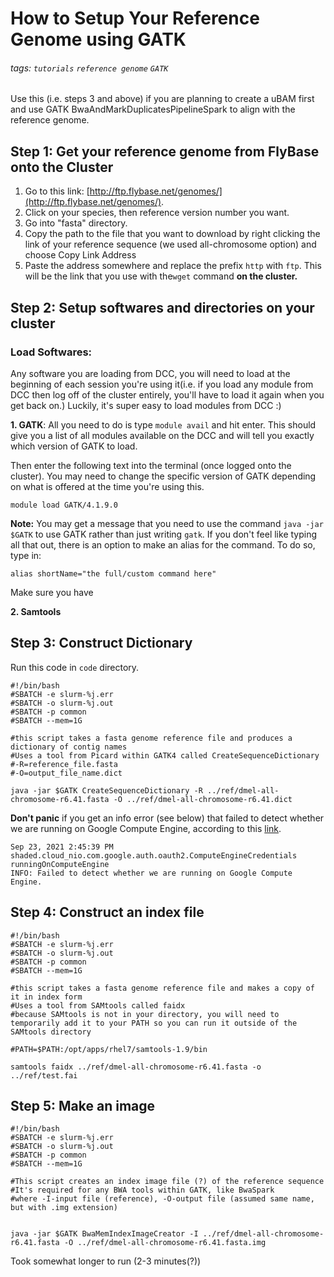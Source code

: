 # How to Setup Your Reference Genome using GATK
###### tags: `tutorials` `reference genome` `GATK`

Use this (i.e. steps 3 and above) if you are planning to create a uBAM first and use GATK BwaAndMarkDuplicatesPipelineSpark to align with the reference genome.

## Step 1: Get your reference genome from FlyBase onto the Cluster
1. Go to this link: [http://ftp.flybase.net/genomes/](http://ftp.flybase.net/genomes/).
2. Click on your species, then reference version number you want.
3. Go into "fasta" directory.
4. Copy the path to the file that you want to download by right clicking the link of your reference sequence (we used all-chromosome option) and choose Copy Link Address
5. Paste the address somewhere and replace the prefix `http` with `ftp`. This will be the link that you use with the`wget` command **on the cluster.**

## Step 2: Setup softwares and directories on your cluster

### Load Softwares: 

Any software you are loading from DCC, you will need to load at the beginning of each session you're using it(i.e. if you load any module from DCC then log off of the cluster entirely, you'll have to load it again when you get back on.) Luckily, it's super easy to load modules from DCC :) 

**1. GATK**: All you need to do is type ```module avail``` and hit enter. This should give you a list of all modules available on the DCC and will tell you exactly which version of GATK to load. 

Then enter the following text into the terminal (once logged onto the cluster). You may need to change the specific version of GATK depending on what is offered at the time you're using this.

```
module load GATK/4.1.9.0
```
**Note:** You may get a message that you need to use the command `java -jar $GATK` to use GATK rather than just writing `gatk`. If you don't feel like typing all that out, there is an option to make an alias for the command. To do so, type in:

```
alias shortName="the full/custom command here"
```
Make sure you have 



**2. Samtools**

## Step 3: Construct Dictionary


Run this code in `code` directory. 
```
#!/bin/bash
#SBATCH -e slurm-%j.err
#SBATCH -o slurm-%j.out
#SBATCH -p common
#SBATCH --mem=1G

#this script takes a fasta genome reference file and produces a dictionary of contig names
#Uses a tool from Picard within GATK4 called CreateSequenceDictionary
#-R=reference_file.fasta
#-O=output_file_name.dict

java -jar $GATK CreateSequenceDictionary -R ../ref/dmel-all-chromosome-r6.41.fasta -O ../ref/dmel-all-chromosome-r6.41.dict
```


**Don't panic** if you get an info error (see below) that failed to detect whether we are running on Google Compute Engine, according to this [link](https://github.com/broadinstitute/gatk/issues/6875).
```
Sep 23, 2021 2:45:39 PM shaded.cloud_nio.com.google.auth.oauth2.ComputeEngineCredentials runningOnComputeEngine
INFO: Failed to detect whether we are running on Google Compute Engine.
```

## Step 4: Construct an index file

```
#!/bin/bash
#SBATCH -e slurm-%j.err
#SBATCH -o slurm-%j.out
#SBATCH -p common
#SBATCH --mem=1G

#this script takes a fasta genome reference file and makes a copy of it in index form
#Uses a tool from SAMtools called faidx
#because SAMtools is not in your directory, you will need to temporarily add it to your PATH so you can run it outside of the SAMtools directory

#PATH=$PATH:/opt/apps/rhel7/samtools-1.9/bin

samtools faidx ../ref/dmel-all-chromosome-r6.41.fasta -o ../ref/test.fai

```

## Step 5: Make an image 
```
#!/bin/bash
#SBATCH -e slurm-%j.err
#SBATCH -o slurm-%j.out
#SBATCH -p common
#SBATCH --mem=1G

#This script creates an index image file (?) of the reference sequence
#It's required for any BWA tools within GATK, like BwaSpark
#where -I-input file (reference), -O-output file (assumed same name, but with .img extension)


java -jar $GATK BwaMemIndexImageCreator -I ../ref/dmel-all-chromosome-r6.41.fasta -O ../ref/dmel-all-chromosome-r6.41.fasta.img

```
Took somewhat longer to run (2-3 minutes(?))